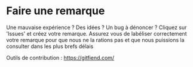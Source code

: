﻿# Faire une remarque

Une mauvaise expérience ? Des idées ? Un bug à dénoncer ? Cliquez sur 'Issues' et créez votre remarque.
Assurez vous de labéliser correctement votre remarque pour que nous ne la rations pas et que nous puissions la consulter dans les plus brefs délais

Outils de contribution : https://gitfiend.com/
